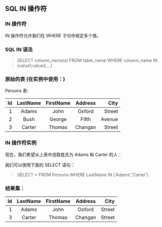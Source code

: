 ## SQL IN 操作符
### IN 操作符

IN 操作符允许我们在 WHERE 子句中规定多个值。

### SQL IN 语法

> SELECT column_name(s)
> FROM table_name
> WHERE column_name IN (value1,value2,...)

### 原始的表 (在实例中使用：)

Persons 表:

| Id | 	LastName |	FirstName |	Address |	City |
| --------:   | :-----:  | :----:  |:----:  |----:  |
| 1	| Adams	| John	| Oxford | Street	| London |
| 2	| Bush	| George	| Fifth | Avenue	| New York |
| 3	| Carter |Thomas	| Changan | Street	| Beijing |

### IN 操作符实例
现在，我们希望从上表中选取姓氏为 Adams 和 Carter 的人：

我们可以使用下面的 SELECT 语句：
> SELECT * FROM Persons
> WHERE LastName IN ('Adams','Carter')

### 结果集：

| Id | 	LastName |	FirstName |	Address |	City |
| --------:   | :-----:  | :----:  |:----:  |----:  |
| 1 |	Adams	| John | Oxford | Street | London |
| 3	| Carter |Thomas	| Changan | Street	| Beijing |
